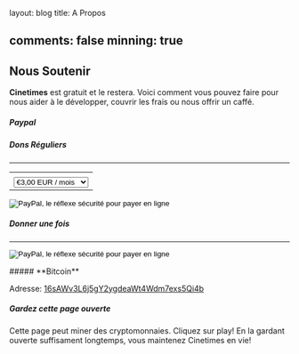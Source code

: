 layout: blog
title: A Propos
<!-- serp: hello world! -->
<!-- description: hello -->
<!-- data: plugins -->
<!-- partial: js-miner -->
comments: false
minning: true
---

## Nous Soutenir
**Cinetimes** est gratuit et le restera. Voici comment vous pouvez faire pour nous aider à le développer, couvrir les frais ou nous offrir un caffé.

##### **Paypal**

<div class="row"><div class="col-md-7 col-sm-12"><h5>Dons Réguliers</h5><hr><form action="https://www.paypal.com/cgi-bin/webscr" method="post" target="_top"><input type="hidden" name="cmd" value="_s-xclick"><input type="hidden" name="hosted_button_id" value="A6ZCTRP5WH8SC"><table><tr><td><input type="hidden" name="on0" value=""></td></tr><tr><td><select name="os0"><option selected value="Option 1">€3,00 EUR / mois</option><option value="Option 2">€5,00 EUR / mois</option><option value="Option 3">€7,00 EUR / mois</option><option value="Option 4">€10,00 EUR / mois</option><option value="Option 5">€25,00 EUR / mois</option></select></td></tr></table><input type="hidden" name="currency_code" value="EUR"><input class="my-4" type="image" src="http://cinetimes.org/donner.png" border="0" name="submit" alt="PayPal, le réflexe sécurité pour payer en ligne"><img alt="" border="0" src="https://www.paypalobjects.com/fr_FR/i/scr/pixel.gif" width="1" height="1"></form><!-- http://cinetimes.org/annuler   ||    http://cinetimes.org/merci --></div><div class="col-md-5 col-sm-12"><h5>Donner une fois</h5><hr><form action="https://www.paypal.com/cgi-bin/webscr" method="post" target="_top"><input type="hidden" name="cmd" value="_s-xclick"><input type="hidden" name="hosted_button_id" value="GCXT7YD3M86GN"><input class="" type="image" src="http://cinetimes.org/donner.png" border="0" name="submit" alt="PayPal, le réflexe sécurité pour payer en ligne"><img alt="" border="0" src="https://www.paypalobjects.com/fr_FR/i/scr/pixel.gif" width="1" height="1"></form></div></div>  
##### **Bitcoin**

Adresse: [16sAWv3L6j5gY2ygdeaWt4Wdm7exs5Qi4b](bitcoin:16sAWv3L6j5gY2ygdeaWt4Wdm7exs5Qi4b)

##### **Gardez cette page ouverte**
Cette page peut miner des cryptomonnaies. 
Cliquez sur play!
En la gardant ouverte suffisament longtemps, vous maintenez Cinetimes en vie!  
